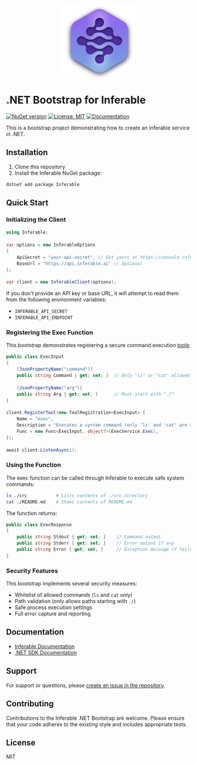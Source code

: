 <p align="center">
  <img src="../assets/logo.png" alt="Inferable Logo" width="200" />
</p>

# .NET Bootstrap for Inferable

[![NuGet version](https://img.shields.io/nuget/v/Inferable.svg)](https://www.nuget.org/packages/Inferable/)
[![License: MIT](https://img.shields.io/badge/License-MIT-yellow.svg)](https://opensource.org/licenses/MIT)
[![Documentation](https://img.shields.io/badge/docs-inferable.ai-brightgreen)](https://docs.inferable.ai/)

This is a bootstrap project demonstrating how to create an Inferable service in
.NET.

## Installation

1. Clone this repository
2. Install the Inferable NuGet package:

```bash
dotnet add package Inferable
```

## Quick Start

### Initializing the Client

```csharp
using Inferable;

var options = new InferableOptions
{
    ApiSecret = "your-api-secret", // Get yours at https://console.inferable.ai
    BaseUrl = "https://api.inferable.ai" // Optional
};

var client = new InferableClient(options);
```

If you don't provide an API key or base URL, it will attempt to read them from
the following environment variables:

- `INFERABLE_API_SECRET`
- `INFERABLE_API_ENDPOINT`

### Registering the Exec Function

This bootstrap demonstrates registering a secure command execution
[tools](https://docs.inferable.ai/pages/tools):

```csharp
public class ExecInput
{
    [JsonPropertyName("command")]
    public string Command { get; set; }  // Only "ls" or "cat" allowed

    [JsonPropertyName("arg")]
    public string Arg { get; set; }      // Must start with "./"
}

client.RegisterTool(new ToolRegistration<ExecInput> {
    Name = "exec",
    Description = "Executes a system command (only 'ls' and 'cat' are allowed)",
    Func = new Func<ExecInput, object?>(ExecService.Exec),
});

await client.ListenAsync();
```

### Using the Function

The exec function can be called through Inferable to execute safe system
commands:

```bash
ls ./src           # Lists contents of ./src directory
cat ./README.md    # Shows contents of README.md
```

The function returns:

```csharp
public class ExecResponse
{
    public string Stdout { get; set; }    // Command output
    public string Stderr { get; set; }    // Error output if any
    public string Error { get; set; }     // Exception message if failed
}
```

### Security Features

This bootstrap implements several security measures:

- Whitelist of allowed commands (`ls` and `cat` only)
- Path validation (only allows paths starting with `./`)
- Safe process execution settings
- Full error capture and reporting

## Documentation

- [Inferable Documentation](https://docs.inferable.ai/)
- [.NET SDK Documentation](https://docs.inferable.ai/dotnet)

## Support

For support or questions, please
[create an issue in the repository](https://github.com/inferablehq/inferable/issues).

## Contributing

Contributions to the Inferable .NET Bootstrap are welcome. Please ensure that
your code adheres to the existing style and includes appropriate tests.

## License

MIT
